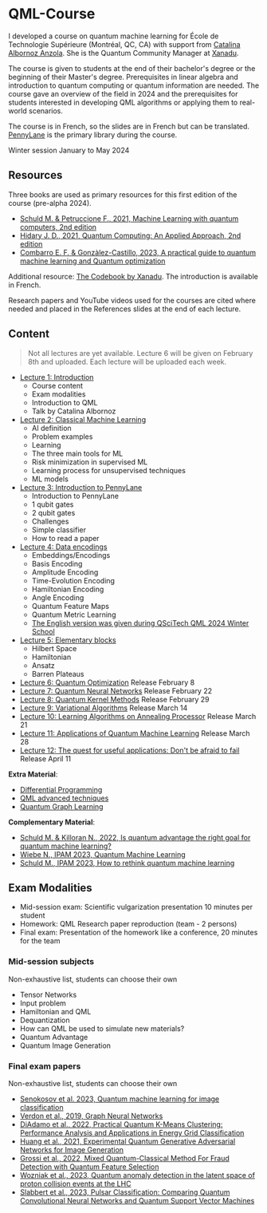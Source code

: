 # QML-Course
I developed a course on quantum machine learning for École de Technologie Supérieure (Montréal, QC, CA) with support from [Catalina Albornoz Anzola](https://www.linkedin.com/in/catalinaalbornoz/). She is the Quantum Community Manager at [Xanadu](https://xanadu.ai). 

The course is given to students at the end of their bachelor's degree or the beginning of their Master's degree. Prerequisites in linear algebra and introduction to quantum computing or quantum information are needed. The course gave an overview of the field in 2024 and the prerequisites for students interested in developing QML algorithms or applying them to real-world scenarios. 

The course is in French, so the slides are in French but can be translated. [PennyLane](https://pennylane.ai) is the primary library during the course. 

Winter session January to May 2024

## Resources 
Three books are used as primary resources for this first edition of the course (pre-alpha 2024). 
- [Schuld M. & Petruccione F., 2021, Machine Learning with quantum computers, 2nd edition](https://link.springer.com/book/10.1007/978-3-030-83098-4)
- [Hidary J. D., 2021, Quantum Computing: An Applied Approach, 2nd edition](https://link.springer.com/book/10.1007/978-3-030-83274-2)
- [Combarro E. F. & Gonzàlez-Castillo, 2023, A practical guide to quantum machine learning and Quantum optimization](https://www.packtpub.com/product/a-practical-guide-to-quantum-machine-learning-and-quantum-optimization/9781804613832)

Additional resource: [The Codebook by Xanadu](https://codebook.xanadu.ai/). The introduction is available in French. 

Research papers and YouTube videos used for the courses are cited where needed and placed in the References slides at the end of each lecture. 

## Content 

> Not all lectures are yet available. Lecture 6 will be given on February 8th and uploaded. Each lecture will be uploaded each week. 

- [Lecture 1: Introduction](https://github.com/Christophe-pere/QML-Course/blob/main/Lecture%201/Lecture%201.pdf)
  * Course content
  * Exam modalities
  * Introduction to QML
  * Talk by Catalina Albornoz 
- [Lecture 2: Classical Machine Learning](https://github.com/Christophe-pere/QML-Course/blob/main/Lecture%202/Lecture%202.pdf)
  * AI definition
  * Problem examples
  * Learning
  * The three main tools for ML
  * Risk minimization in supervised ML
  * Learning process for unsupervised techniques
  * ML models 
- [Lecture 3: Introduction to PennyLane](https://github.com/Christophe-pere/QML-Course/blob/main/Lecture%203/Lecture%203.pdf)
  * Introduction to PennyLane
  * 1 qubit gates
  * 2 qubit gates
  * Challenges
  * Simple classifier
  * How to read a paper 
- [Lecture 4: Data encodings](https://github.com/Christophe-pere/QML-Course/blob/main/Lecture%204/Lecture%204.pdf)
  * Embeddings/Encodings
  * Basis Encoding
  * Amplitude Encoding
  * Time-Evolution Encoding
  * Hamiltonian Encoding
  * Angle Encoding
  * Quantum Feature Maps
  * Quantum Metric Learning
  * [The English version was given during QSciTech QML 2024 Winter School](https://github.com/Christophe-pere/QML-Course/blob/main/Lecture%204/Data%20encoding%20and%20Kernels%20and%20SVM.pdf)
- [Lecture 5: Elementary blocks](https://github.com/Christophe-pere/QML-Course/blob/main/Lecture%205/Lecture%205.pdf)
  * Hilbert Space
  * Hamiltonian
  * Ansatz
  * Barren Plateaus 
- [Lecture 6: Quantum Optimization]() Release February 8
- [Lecture 7: Quantum Neural Networks]() Release February 22
- [Lecture 8: Quantum Kernel Methods]() Release February 29
- [Lecture 9: Variational Algorithms]() Release March 14
- [Lecture 10: Learning Algorithms on Annealing Processor]() Release March 21 
- [Lecture 11: Applications of Quantum Machine Learning]() Release March 28 
- [Lecture 12: The quest for useful applications: Don't be afraid to fail]() Release April 11 

**Extra Material**:
- [Differential Programming]()
- [QML advanced techniques]()
- [Quantum Graph Learning]()

**Complementary Material**:
- [Schuld M. & Killoran N., 2022, Is quantum advantage the right goal for quantum machine learning?](https://arxiv.org/abs/2203.01340)
- [Wiebe N., IPAM 2023, Quantum Machine Learning](https://www.youtube.com/watch?v=0fwsMdE8iVo)
- [Schuld M., IPAM 2023, How to rethink quantum machine learning](https://www.youtube.com/watch?v=VVY8xcps3N4&list=PLHyI3Fbmv0SckwZK0xfc7itiq9nLWJeUF&index=1&pp=iAQB)

## Exam Modalities 
- Mid-session exam: Scientific vulgarization presentation 10 minutes per student
- Homework: QML Research paper reproduction (team - 2 persons)
- Final exam: Presentation of the homework like a conference, 20 minutes for the team

### Mid-session subjects
Non-exhaustive list, students can choose their own 

- Tensor Networks
- Input problem
- Hamiltonian and QML
- Dequantization
- How can QML be used to simulate new materials? 
- Quantum Advantage
- Quantum Image Generation 

### Final exam papers 
Non-exhaustive list, students can choose their own 

- [Senokosov et al. 2023, Quantum machine learning for image classification](https://arxiv.org/pdf/2304.09224.pdf) 
- [Verdon et al., 2019, Graph Neural Networks](https://arxiv.org/pdf/1909.12264.pdf)
- [DiAdamo et al., 2022, Practical Quantum K-Means Clustering: Performance Analysis and Applications in Energy Grid Classification](https://arxiv.org/pdf/2112.08506.pdf) 
- [Huang et al., 2021, Experimental Quantum  Generative Adversarial Networks for Image Generation](https://arxiv.org/pdf/2010.06201v3.pdf)
- [Grossi et al., 2022, Mixed Quantum-Classical Method For Fraud Detection with Quantum Feature Selection](https://arxiv.org/pdf/2208.07963.pdf)
- [Wozniak et al., 2023, Quantum anomaly detection in the latent space of proton collision events at the LHC](https://arxiv.org/pdf/2301.10780.pdf)
- [Slabbert et al., 2023, Pulsar Classification: Comparing Quantum Convolutional Neural Networks and Quantum Support Vector Machines](https://arxiv.org/pdf/2309.15592.pdf)

